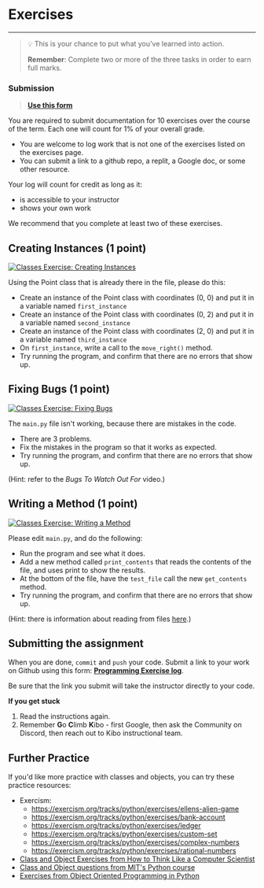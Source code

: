 # Exercises

---

> 💡 This is your chance to put what you’ve learned into action.
>
> **Remember**: Complete two or more of the three tasks in order to earn full marks.

### Submission

> **[Use this form](https://forms.gle/UbWLpo86JsWxrpNe9)**

You are required to submit documentation for 10 exercises over the
course of the term. Each one will count for 1%
of your overall grade.

* You are welcome to log work that is not one of the exercises listed on the 
exercises page.
* You can submit a link to a github repo, a replit, a Google doc, or some other 
resource.

Your log will count for credit as long as it:
- is accessible to your instructor
- shows your own work


We recommend that you complete at least two of these exercises.


## Creating Instances (1 point)

<a href="https://classroom.github.com/a/Zors5n83" target="_blank"><img src="https://img.shields.io/static/v1?label=Open%20Project&message=Classes%20Exercise:%20Creating%20Instances&color=blue" alt="Classes Exercise: Creating Instances" /></a>
<!-- https://github.com/kibo-programming-2-jan-23/classes-exercise-creating-instances -->

Using the Point class that is already there in the file, please do this:
* Create an instance of the Point class with coordinates (0, 0) and put it in a variable named `first_instance`
* Create an instance of the Point class with coordinates (0, 2) and put it in a variable named `second_instance`
* Create an instance of the Point class with coordinates (2, 0) and put it in a variable named `third_instance`
* On `first_instance`, write a call to the `move_right()` method.
* Try running the program, and confirm that there are no errors that show up.

## Fixing Bugs (1 point)

<a href="https://classroom.github.com/a/NxxxDvIJ" target="_blank"><img src="https://img.shields.io/static/v1?label=Open%20Project&message=Classes%20Exercise:%20Fixing%20Bugs&color=blue" alt="Classes Exercise: Fixing Bugs" /></a>
<!-- https://github.com/kibo-programming-2-jan-23/classes-exercise-fixing-bugs
 -->
 
The `main.py` file isn't working, because there are mistakes in the code.

* There are 3 problems.
* Fix the mistakes in the program so that it works as expected.
* Try running the program, and confirm that there are no errors that show up.

(Hint: refer to the *Bugs To Watch Out For* video.)

## Writing a Method (1 point)

<a href="https://classroom.github.com/a/Arc0Vkqh" target="_blank"><img src="https://img.shields.io/static/v1?label=Open%20Project&message=Classes%20Exercise:%20Writing%20a%20Method&color=blue" alt="Classes Exercise: Writing a Method" /></a>
<!-- https://github.com/kibo-programming-2-jan-23/classes-exercise-writing-a-method -->

Please edit `main.py`, and do the following:

* Run the program and see what it does.
* Add a new method called `print_contents` that reads the contents of the file, and uses print to show the results.
* At the bottom of the file, have the `test_file` call the new `get_contents` method.
* Try running the program, and confirm that there are no errors that show up.

(Hint: there is information about reading from files [here](https://programming-1.vercel.app/lessons/files/basic_file_operations.html).)


## Submitting the assignment

When you are done, `commit` and `push` your code. Submit a link to your work on
Github using this form: **[Programming Exercise log](https://forms.gle/UbWLpo86JsWxrpNe9)**.

Be sure that the link you submit will take the instructor directly to your code.

<aside>

**If you get stuck**
1. Read the instructions again.
2. Remember **G**o **C**limb **K**ibo - first Google, then ask the Community on Discord, then reach out to Kibo instructional team.

</aside>

## Further Practice

If you'd like more practice with classes and objects, you can try these practice
resources:

* Exercism:
  * https://exercism.org/tracks/python/exercises/ellens-alien-game
  * https://exercism.org/tracks/python/exercises/bank-account
  * https://exercism.org/tracks/python/exercises/ledger
  * https://exercism.org/tracks/python/exercises/custom-set
  * https://exercism.org/tracks/python/exercises/complex-numbers
  * https://exercism.org/tracks/python/exercises/rational-numbers
* [Class and Object Exercises from How to Think Like a Computer
    Scientist](https://runestone.academy/ns/books/published/httlacs/classes-basics_exercises.html?mode=browsing)
* [Class and Object questions from MIT's Python course](https://web.mit.edu/6.s189/www/handouts/hw4/homework_4.pdf)
* [Exercises from Object Oriented Programming in Python](https://python-textbok.readthedocs.io/en/1.0/Classes.html)

